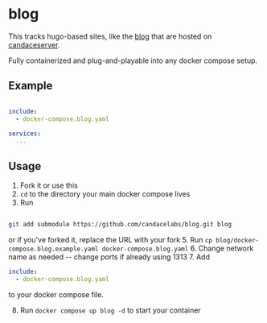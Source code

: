 # blog

This tracks hugo-based sites, like the [blog](https://blog.candace.cloud) that are hosted on [candaceserver](https://candace.cloud). 

Fully containerized and plug-and-playable into any docker compose setup. 

## Example

```yaml

include:
  - docker-compose.blog.yaml

services:
  ...

```

## Usage

1. Fork it or use this
2. `cd` to the directory your main docker compose lives
3. Run 

```bash

git add submodule https://github.com/candacelabs/blog.git blog

```
or if you've forked it, replace the URL with your fork
5. Run `cp blog/docker-compose.blog.example.yaml docker-compose.blog.yaml`
6. Change network name as needed -- change ports if already using 1313
7. Add 
```yaml
include:
  - docker-compose.blog.yaml
```
to your docker compose file.

8. Run `docker compose up blog -d` to start your container




